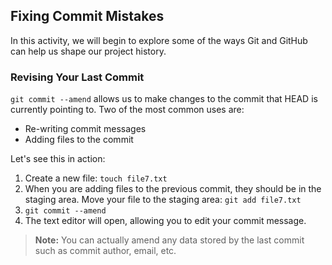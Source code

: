 ## Fixing Commit Mistakes

In this activity, we will begin to explore some of the ways Git and GitHub can help us shape our project history.

### Revising Your Last Commit

`git commit --amend` allows us to make changes to the commit that HEAD is currently pointing to. Two of the most common uses are:

- Re-writing commit messages
- Adding files to the commit

Let's see this in action:

1. Create a new file: `touch file7.txt`
1. When you are adding files to the previous commit, they should be in the staging area. Move your file to the staging area: `git add file7.txt`
1. `git commit --amend`
1. The text editor will open, allowing you to edit your commit message.

>**Note:** You can actually amend any data stored by the last commit such as commit author, email, etc.
